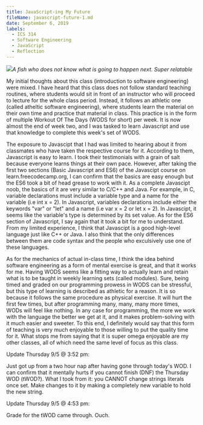 ```yaml
---
title: JavaScript-ing My Future  
fileName: javascript-future-1.md  
date: September 6, 2019  
labels:
  - ICS 314
  - Software Engineering
  - JavaScript
  - Reflection
---
```

<img class="ui image" src="../images/ReflectOne.jpg">*A fish who does not know what is going to happen next. Super relatable*


My initial thoughts about this class (introduction to software engineering) were mixed. I have heard that this class does not follow standard teaching routines, where students would sit in front of an instructor who will proceed to lecture for the whole class period. Instead, it follows an athletic one (called atheltic software engineering), where students learn the material on their own time and practice that material in class. This practice is in the form of multiple Workout Of The Days (WODS for short) per week. It is now almost the end of week two, and I was tasked to learn Javascript and use that knowledge to complete this week's set of WODS. 

The exposure to Javascipt that I had was limited to hearing about it from classmates who have taken the respective course for it. According to them, Javascript is easy to learn. I took their testimonials with a grain of salt because everyone learns things at their own pace. However, after taking the first two sections (Basic Javascript and ES6) of the Javascipt course on learn.freecodecamp.org, I can confirm that the basics are easy enough but the ES6 took a bit of head grease to work with it. As a complete Javascipt noob, the basics of it are very similar to C/C++ and Java. For example, in C, variable declarations must include a variable type and a name for the variable (i.e int x = 2). In Javascript, variables declarations include either the keywords "var" or "let" and a name (i.e var x = 2 or let x = 2). In Javascipt, it seems like the variable's type is determined by its set value. As for the ES6 section of Javascript, I say again that it took a bit for me to understand. From my limited experience, I think that Javascipt is a good high-level language just like C++ or Java. I also think that the only differences between them are code syntax and the people who exculsively use one of these languages. 

As for the mechanics of actual in-class time, I think the idea behind software engineering as a form of mental exercise is great, and that it works for me. Having WODS seems like a fitting way to actually learn and retain what is to be taught in weekly learning sets (called modules). Sure, being timed and graded on our programming prowess in WODS can be stressful, but this type of learning is described as athletic for a reason. It is so because it follows the same procedure as physical exercise. It will hurt the first few times, but after programming many, many, many more times, WODs will feel like nothing. In any case for programming, the more we work with the language the better we get at it, and it makes problem-solving with it much easier and sweeter. To this end, I definitely would say that this form of teaching is very much enjoyable to those willing to put the quality time for it. What stops me from saying that it is super omega enjoyable are my other classes, all of which need the same level of focus as this class. 

Update Thursday 9/5 @ 3:52 pm: 

Just got up from a two hour nap after having gone through today's WOD. I can confirm that it mentally hurts if you cannot finish (DNF) the Thursday WOD (tWOD?). What I took from it: you CANNOT change strings literals once set. Make changes to it by making a completely new variable to hold the new string.

Update Thursday 9/5 @ 4:53 pm: 

Grade for the tWOD came through. Ouch.
